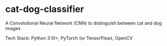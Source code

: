 # cat-dog-classifier
A Convolutional Neural Network (CNN) to distinguish between cat and dog images

Tech Stack: Python 3.10+, PyTorch (or TensorFlow), OpenCV

